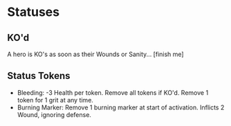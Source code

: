 ﻿# Statuses 


## KO'd

A hero is KO's as soon as their Wounds or Sanity... [finish me]

## Status Tokens

* Bleeding: -3 Health per token. Remove all tokens if KO'd. Remove 1 token for 1 grit at any time.
* Burning Marker: Remove 1 burning marker at start of activation. Inflicts 2 Wound, ignoring defense.
